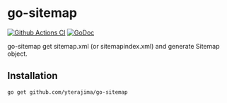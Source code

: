 # go-sitemap

[![Github Actions CI](https://github.com/yterajima/go-sitemap/actions/workflows/ci.yml/badge.svg)](https://github.com/yterajima/go-sitemap/actions/workflows/ci.yml)
[![GoDoc](https://img.shields.io/badge/pkg.go.dev-doc-blue)](http://pkg.go.dev/github.com/yterajima/go-sitemap)


go-sitemap get sitemap.xml (or sitemapindex.xml) and generate Sitemap object.

## Installation

```
go get github.com/yterajima/go-sitemap
```
